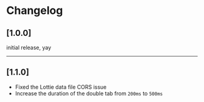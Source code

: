 # Changelog

## [1.0.0]
initial release, yay

---

## [1.1.0]
* Fixed the Lottie data file CORS issue
* Increase the duration of the double tab from `200ms` to `500ms`